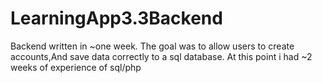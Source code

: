 # LearningApp3.3Backend
Backend written in ~one week. 
The goal was to allow users to create accounts,And save data correctly to a sql database.
At this point i had ~2 weeks of experience of sql/php

